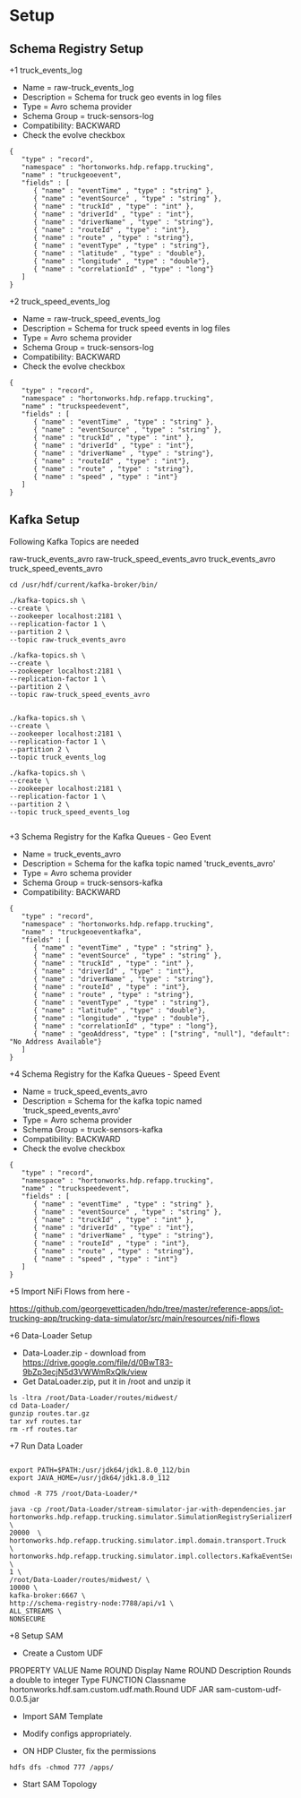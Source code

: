 
# Setup 

## Schema Registry Setup 


+1 truck_events_log

* Name = raw-truck_events_log
* Description = Schema for truck geo events in log files
* Type = Avro schema provider
* Schema Group = truck-sensors-log
* Compatibility: BACKWARD
* Check the evolve checkbox

```
{
   "type" : "record",
   "namespace" : "hortonworks.hdp.refapp.trucking",
   "name" : "truckgeoevent",
   "fields" : [
      { "name" : "eventTime" , "type" : "string" },
      { "name" : "eventSource" , "type" : "string" },
      { "name" : "truckId" , "type" : "int" },
      { "name" : "driverId" , "type" : "int"},
      { "name" : "driverName" , "type" : "string"},
      { "name" : "routeId" , "type" : "int"},
      { "name" : "route" , "type" : "string"},
      { "name" : "eventType" , "type" : "string"},
      { "name" : "latitude" , "type" : "double"},
      { "name" : "longitude" , "type" : "double"},
      { "name" : "correlationId" , "type" : "long"}
   ]
}
```


+2 truck_speed_events_log

* Name = raw-truck_speed_events_log
* Description = Schema for truck speed events in log files 
* Type = Avro schema provider
* Schema Group = truck-sensors-log
* Compatibility: BACKWARD
* Check the evolve checkbox
```
{
   "type" : "record",
   "namespace" : "hortonworks.hdp.refapp.trucking",
   "name" : "truckspeedevent",
   "fields" : [
      { "name" : "eventTime" , "type" : "string" },
      { "name" : "eventSource" , "type" : "string" },
      { "name" : "truckId" , "type" : "int" },
      { "name" : "driverId" , "type" : "int"},
      { "name" : "driverName" , "type" : "string"},
      { "name" : "routeId" , "type" : "int"},
      { "name" : "route" , "type" : "string"},
      { "name" : "speed" , "type" : "int"}
   ]
}
```


## Kafka Setup 

Following Kafka Topics are needed 

raw-truck_events_avro
raw-truck_speed_events_avro
truck_events_avro
truck_speed_events_avro

```
cd /usr/hdf/current/kafka-broker/bin/

./kafka-topics.sh \
--create \
--zookeeper localhost:2181 \
--replication-factor 1 \
--partition 2 \
--topic raw-truck_events_avro

./kafka-topics.sh \
--create \
--zookeeper localhost:2181 \
--replication-factor 1 \
--partition 2 \
--topic raw-truck_speed_events_avro


./kafka-topics.sh \
--create \
--zookeeper localhost:2181 \
--replication-factor 1 \
--partition 2 \
--topic truck_events_log

./kafka-topics.sh \
--create \
--zookeeper localhost:2181 \
--replication-factor 1 \
--partition 2 \
--topic truck_speed_events_log


```


+3 Schema Registry for the Kafka Queues - Geo Event 


* Name = truck_events_avro
* Description = Schema for the kafka topic named 'truck_events_avro'
* Type = Avro schema provider
* Schema Group = truck-sensors-kafka
* Compatibility: BACKWARD


```
{
   "type" : "record",
   "namespace" : "hortonworks.hdp.refapp.trucking",
   "name" : "truckgeoeventkafka",
   "fields" : [
      { "name" : "eventTime" , "type" : "string" },
      { "name" : "eventSource" , "type" : "string" },
      { "name" : "truckId" , "type" : "int" },
      { "name" : "driverId" , "type" : "int"},
      { "name" : "driverName" , "type" : "string"},
      { "name" : "routeId" , "type" : "int"},
      { "name" : "route" , "type" : "string"},
      { "name" : "eventType" , "type" : "string"},
      { "name" : "latitude" , "type" : "double"},
      { "name" : "longitude" , "type" : "double"},
      { "name" : "correlationId" , "type" : "long"},
      { "name" : "geoAddress", "type" : ["string", "null"], "default": "No Address Available"}
   ]
}
```



+4 Schema Registry for the Kafka Queues - Speed Event 

* Name = truck_speed_events_avro
* Description = Schema for the kafka topic named 'truck_speed_events_avro'
* Type = Avro schema provider
* Schema Group = truck-sensors-kafka
* Compatibility: BACKWARD
* Check the evolve checkbox

```
{
   "type" : "record",
   "namespace" : "hortonworks.hdp.refapp.trucking",
   "name" : "truckspeedevent",
   "fields" : [
      { "name" : "eventTime" , "type" : "string" },
      { "name" : "eventSource" , "type" : "string" },
      { "name" : "truckId" , "type" : "int" },
      { "name" : "driverId" , "type" : "int"},
      { "name" : "driverName" , "type" : "string"},
      { "name" : "routeId" , "type" : "int"},
      { "name" : "route" , "type" : "string"},
      { "name" : "speed" , "type" : "int"}
   ]
}
```



+5 Import NiFi Flows from here - 

https://github.com/georgevetticaden/hdp/tree/master/reference-apps/iot-trucking-app/trucking-data-simulator/src/main/resources/nifi-flows


+6 Data-Loader Setup

* Data-Loader.zip - download from  https://drive.google.com/file/d/0BwT83-9bZp3ecjN5d3VWWmRxQlk/view
* Get DataLoader.zip, put it in /root and unzip it
```
ls -ltra /root/Data-Loader/routes/midwest/
cd Data-Loader/
gunzip routes.tar.gz 
tar xvf routes.tar 
rm -rf routes.tar

```



+7 Run Data Loader 

```

export PATH=$PATH:/usr/jdk64/jdk1.8.0_112/bin
export JAVA_HOME=/usr/jdk64/jdk1.8.0_112

chmod -R 775 /root/Data-Loader/*

java -cp /root/Data-Loader/stream-simulator-jar-with-dependencies.jar  hortonworks.hdp.refapp.trucking.simulator.SimulationRegistrySerializerRunnerApp \
20000  \
hortonworks.hdp.refapp.trucking.simulator.impl.domain.transport.Truck \
hortonworks.hdp.refapp.trucking.simulator.impl.collectors.KafkaEventSerializedWithRegistryCollector \
1 \
/root/Data-Loader/routes/midwest/ \
10000 \
kafka-broker:6667 \
http://schema-registry-node:7788/api/v1 \
ALL_STREAMS \
NONSECURE

```


+8 Setup SAM 

* Create a Custom UDF 

PROPERTY	VALUE
Name	ROUND
Display Name	ROUND
Description	Rounds a double to integer
Type	FUNCTION
Classname	hortonworks.hdf.sam.custom.udf.math.Round
UDF JAR	sam-custom-udf-0.0.5.jar

* Import SAM Template

* Modify configs appropriately. 

* ON HDP Cluster, fix the permissions 
```
hdfs dfs -chmod 777 /apps/
```

* Start SAM Topology
